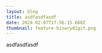 ```yaml
---
layout: blog
title: asdfasdfasdf
date: 2024-02-07T17:56:15.660Z
thumbnail: feature-binarydigit.png
---
```

asdfasdfasdf
